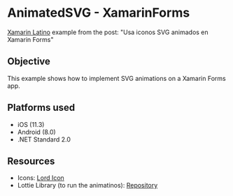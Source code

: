 # AnimatedSVG - XamarinForms
[Xamarin Latino](https://www.xamarinlatino.com) example from the post: "Usa iconos SVG animados en Xamarin Forms"

## Objective
This example shows how to implement SVG animations on a Xamarin Forms app.

## Platforms used
* iOS (11.3)
* Android (8.0)
* .NET Standard 2.0

## Resources
* Icons: [Lord Icon](http://www.lordicon.com/)
* Lottie Library (to run the animatinos): [Repository](https://github.com/martijn00/LottieXamarin)
